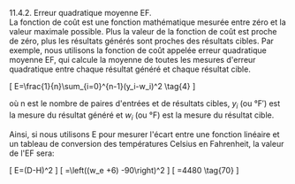 11.4.2. Erreur quadratique moyenne EF.  
La fonction de coût est une fonction mathématique mesurée entre zéro et la valeur maximale possible. Plus la valeur de la fonction de coût est proche de zéro, plus les résultats générés sont proches des résultats cibles. Par exemple, nous utilisons la fonction de coût appelée erreur quadratique moyenne EF, qui calcule la moyenne de toutes les mesures d'erreur quadratique entre chaque résultat généré et chaque résultat cible.  

\[
E=\frac{1}{n}\sum_{i=0}^{n-1}(y_i-w_i)^2 \tag{4}
\]

où n est le nombre de paires d'entrées et de résultats cibles, $y_i$ (ou °F′) est la mesure du résultat généré et $w_i$ (ou °F) est la mesure du résultat cible.  

Ainsi, si nous utilisons E pour mesurer l'écart entre une fonction linéaire et un tableau de conversion des températures Celsius en Fahrenheit, la valeur de l'EF sera:  

\[
E=(D-H)^2
\]
\[
=\left((w_e +6) -90\right)^2
\]
\[
=4480 \tag{70}
\]
